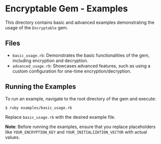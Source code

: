 # Encryptable Gem - Examples

This directory contains basic and advanced examples demonstrating the usage of the `Encryptable` gem.

## Files

- `basic_usage.rb`: Demonstrates the basic functionalities of the gem, including encryption and decryption.
- `advanced_usage.rb`: Showcases advanced features, such as using a custom configuration for one-time encryption/decryption.

## Running the Examples

To run an example, navigate to the root directory of the gem and execute:

```
$ ruby examples/basic_usage.rb
```

Replace `basic_usage.rb` with the desired example file.

**Note**: Before running the examples, ensure that you replace placeholders like `YOUR_ENCRYPTION_KEY` and `YOUR_INITIALIZATION_VECTOR` with actual values.
